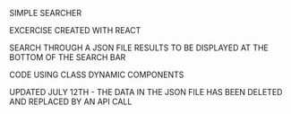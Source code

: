 SIMPLE SEARCHER

EXCERCISE CREATED WITH REACT

SEARCH THROUGH A JSON FILE RESULTS TO BE DISPLAYED AT THE BOTTOM OF THE SEARCH BAR

CODE USING CLASS DYNAMIC COMPONENTS

UPDATED JULY 12TH - THE DATA IN THE JSON FILE HAS BEEN DELETED AND REPLACED BY AN API CALL
